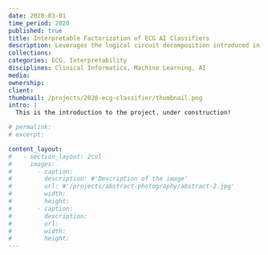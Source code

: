 ```yaml
---
date: 2020-03-01
time_period: 2020
published: true
title: Interpretable Factorization of ECG AI Classifiers
description: Leverages the logical circuit decomposition introduced in my previous project to interpret the AI classifiers for ECG signals. 
collections:
categories: ECG, Interpretability
disciplines: Clinical Informatics, Machine Learning, AI
media:
ownership:
client:
thumbnail: /projects/2020-ecg-classifier/thumbnail.png
intro: |
  This is the introduction to the project. under construction!

# permalink:
# excerpt:

content_layout:
#   - section_layout: 2col
#     images:
#       - caption:
#         description: #'Description of the image'
#         url: #'/projects/abstract-photography/abstract-2.jpg'
#         width:
#         height:
#       - caption:
#         description:
#         url:
#         width:
#         height:
---
```



